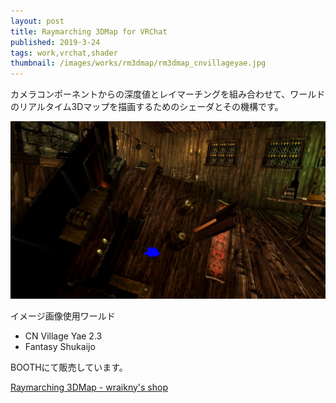```yaml
---
layout: post
title: Raymarching 3DMap for VRChat
published: 2019-3-24
tags: work,vrchat,shader
thumbnail: /images/works/rm3dmap/rm3dmap_cnvillageyae.jpg
---
```


カメラコンポーネントからの深度値とレイマーチングを組み合わせて、ワールドのリアルタイム3Dマップを描画するためのシェーダとその機構です。

<!--more-->

<p>
    <img src="/images/works/rm3dmap/rm3dmap_fantasy.jpg" width="560" class="has-image-centered">
</p>

イメージ画像使用ワールド

- CN Village Yae 2.3
- Fantasy Shukaijo

BOOTHにて販売しています。

[Raymarching 3DMap - wraikny's shop](https://wraikny.booth.pm/items/1285300)

